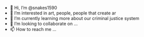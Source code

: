 - 👋 Hi, I’m @snakes1590
- 👀 I’m interested in art, people, people that create ar
- 🌱 I’m currently learning more about our criminal justice system
- 💞️ I’m looking to collaborate on ...
- 📫 How to reach me ...

<!---
snakes1590/snakes1590 is a ✨ special ✨ repository because its `README.md` (this file) appears on your GitHub profile.
You can click the Preview link to take a look at your changes.
--->
